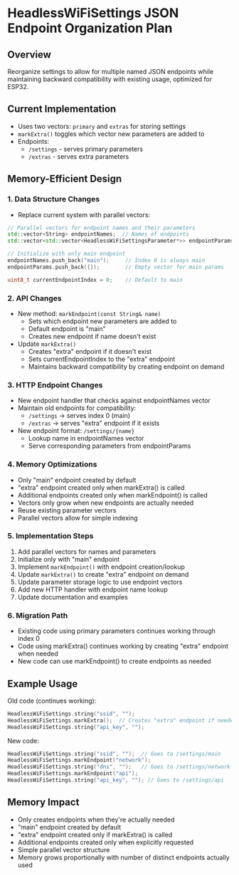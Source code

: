 # HeadlessWiFiSettings JSON Endpoint Organization Plan

## Overview
Reorganize settings to allow for multiple named JSON endpoints while maintaining backward compatibility with existing usage, optimized for ESP32.

## Current Implementation
- Uses two vectors: `primary` and `extras` for storing settings
- `markExtra()` toggles which vector new parameters are added to
- Endpoints:
  * `/settings` - serves primary parameters
  * `/extras` - serves extra parameters

## Memory-Efficient Design

### 1. Data Structure Changes
- Replace current system with parallel vectors:
```cpp
// Parallel vectors for endpoint names and their parameters
std::vector<String> endpointNames;  // Names of endpoints
std::vector<std::vector<HeadlessWiFiSettingsParameter*>> endpointParams;  // Parameters for each endpoint

// Initialize with only main endpoint
endpointNames.push_back("main");     // Index 0 is always main
endpointParams.push_back({});        // Empty vector for main params

uint8_t currentEndpointIndex = 0;    // Default to main
```

### 2. API Changes
- New method: `markEndpoint(const String& name)`
  * Sets which endpoint new parameters are added to
  * Default endpoint is "main"
  * Creates new endpoint if name doesn't exist
- Update `markExtra()`
  * Creates "extra" endpoint if it doesn't exist
  * Sets currentEndpointIndex to the "extra" endpoint
  * Maintains backward compatibility by creating endpoint on demand

### 3. HTTP Endpoint Changes
- New endpoint handler that checks against endpointNames vector
- Maintain old endpoints for compatibility:
  * `/settings` -> serves index 0 (main)
  * `/extras` -> serves "extra" endpoint if it exists
- New endpoint format: `/settings/{name}`
  * Lookup name in endpointNames vector
  * Serve corresponding parameters from endpointParams

### 4. Memory Optimizations
- Only "main" endpoint created by default
- "extra" endpoint created only when markExtra() is called
- Additional endpoints created only when markEndpoint() is called
- Vectors only grow when new endpoints are actually needed
- Reuse existing parameter vectors
- Parallel vectors allow for simple indexing

### 5. Implementation Steps
1. Add parallel vectors for names and parameters
2. Initialize only with "main" endpoint
3. Implement `markEndpoint()` with endpoint creation/lookup
4. Update `markExtra()` to create "extra" endpoint on demand
5. Update parameter storage logic to use endpoint vectors
6. Add new HTTP handler with endpoint name lookup
7. Update documentation and examples

### 6. Migration Path
- Existing code using primary parameters continues working through index 0
- Code using markExtra() continues working by creating "extra" endpoint when needed
- New code can use markEndpoint() to create endpoints as needed

## Example Usage

Old code (continues working):
```cpp
HeadlessWiFiSettings.string("ssid", "");
HeadlessWiFiSettings.markExtra();  // Creates "extra" endpoint if needed
HeadlessWiFiSettings.string("api_key", "");
```

New code:
```cpp
HeadlessWiFiSettings.string("ssid", "");  // Goes to /settings/main
HeadlessWiFiSettings.markEndpoint("network");
HeadlessWiFiSettings.string("dns", "");   // Goes to /settings/network
HeadlessWiFiSettings.markEndpoint("api");
HeadlessWiFiSettings.string("api_key", ""); // Goes to /settings/api
```

## Memory Impact
- Only creates endpoints when they're actually needed
- "main" endpoint created by default
- "extra" endpoint created only if markExtra() is called
- Additional endpoints created only when explicitly requested
- Simple parallel vector structure
- Memory grows proportionally with number of distinct endpoints actually used